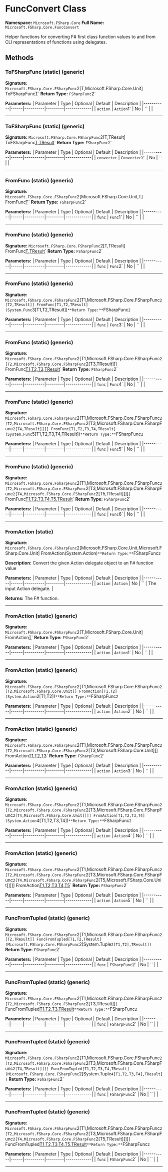 # FuncConvert Class

**Namespace:** `Microsoft.FSharp.Core`
**Full Name:** `Microsoft.FSharp.Core.FuncConvert`

Helper functions for converting F# first class function values to and from CLI representations
 of functions using delegates.

## Methods

### ToFSharpFunc (static) (generic)

**Signature:** `Microsoft.FSharp.Core.FSharpFunc`2[T,Microsoft.FSharp.Core.Unit] ToFSharpFunc[T](System.Action`1[T])`
**Return Type:** `FSharpFunc`2`

**Parameters:**
| Parameter | Type | Optional | Default | Description |
|-----------|------|----------|---------|-------------|
| `action` | `Action`1` | No | `` |  |

---

### ToFSharpFunc (static) (generic)

**Signature:** `Microsoft.FSharp.Core.FSharpFunc`2[T,TResult] ToFSharpFunc[T,TResult](System.Converter`2[T,TResult])`
**Return Type:** `FSharpFunc`2`

**Parameters:**
| Parameter | Type | Optional | Default | Description |
|-----------|------|----------|---------|-------------|
| `converter` | `Converter`2` | No | `` |  |

---

### FromFunc (static) (generic)

**Signature:** `Microsoft.FSharp.Core.FSharpFunc`2[Microsoft.FSharp.Core.Unit,T] FromFunc[T](System.Func`1[T])`
**Return Type:** `FSharpFunc`2`

**Parameters:**
| Parameter | Type | Optional | Default | Description |
|-----------|------|----------|---------|-------------|
| `func` | `Func`1` | No | `` |  |

---

### FromFunc (static) (generic)

**Signature:** `Microsoft.FSharp.Core.FSharpFunc`2[T,TResult] FromFunc[T,TResult](System.Func`2[T,TResult])`
**Return Type:** `FSharpFunc`2`

**Parameters:**
| Parameter | Type | Optional | Default | Description |
|-----------|------|----------|---------|-------------|
| `func` | `Func`2` | No | `` |  |

---

### FromFunc (static) (generic)

**Signature:** `Microsoft.FSharp.Core.FSharpFunc`2[T1,Microsoft.FSharp.Core.FSharpFunc`2[T2,TResult]] FromFunc[T1,T2,TResult](System.Func`3[T1,T2,TResult])`
**Return Type:** `FSharpFunc`2`

**Parameters:**
| Parameter | Type | Optional | Default | Description |
|-----------|------|----------|---------|-------------|
| `func` | `Func`3` | No | `` |  |

---

### FromFunc (static) (generic)

**Signature:** `Microsoft.FSharp.Core.FSharpFunc`2[T1,Microsoft.FSharp.Core.FSharpFunc`2[T2,Microsoft.FSharp.Core.FSharpFunc`2[T3,TResult]]] FromFunc[T1,T2,T3,TResult](System.Func`4[T1,T2,T3,TResult])`
**Return Type:** `FSharpFunc`2`

**Parameters:**
| Parameter | Type | Optional | Default | Description |
|-----------|------|----------|---------|-------------|
| `func` | `Func`4` | No | `` |  |

---

### FromFunc (static) (generic)

**Signature:** `Microsoft.FSharp.Core.FSharpFunc`2[T1,Microsoft.FSharp.Core.FSharpFunc`2[T2,Microsoft.FSharp.Core.FSharpFunc`2[T3,Microsoft.FSharp.Core.FSharpFunc`2[T4,TResult]]]] FromFunc[T1,T2,T3,T4,TResult](System.Func`5[T1,T2,T3,T4,TResult])`
**Return Type:** `FSharpFunc`2`

**Parameters:**
| Parameter | Type | Optional | Default | Description |
|-----------|------|----------|---------|-------------|
| `func` | `Func`5` | No | `` |  |

---

### FromFunc (static) (generic)

**Signature:** `Microsoft.FSharp.Core.FSharpFunc`2[T1,Microsoft.FSharp.Core.FSharpFunc`2[T2,Microsoft.FSharp.Core.FSharpFunc`2[T3,Microsoft.FSharp.Core.FSharpFunc`2[T4,Microsoft.FSharp.Core.FSharpFunc`2[T5,TResult]]]]] FromFunc[T1,T2,T3,T4,T5,TResult](System.Func`6[T1,T2,T3,T4,T5,TResult])`
**Return Type:** `FSharpFunc`2`

**Parameters:**
| Parameter | Type | Optional | Default | Description |
|-----------|------|----------|---------|-------------|
| `func` | `Func`6` | No | `` |  |

---

### FromAction (static)

**Signature:** `Microsoft.FSharp.Core.FSharpFunc`2[Microsoft.FSharp.Core.Unit,Microsoft.FSharp.Core.Unit] FromAction(System.Action)`
**Return Type:** `FSharpFunc`2`

**Description:** Convert the given Action delegate object to an F# function value

**Parameters:**
| Parameter | Type | Optional | Default | Description |
|-----------|------|----------|---------|-------------|
| `action` | `Action` | No | `` | The input Action delegate. |

**Returns:** The F# function.

---

### FromAction (static) (generic)

**Signature:** `Microsoft.FSharp.Core.FSharpFunc`2[T,Microsoft.FSharp.Core.Unit] FromAction[T](System.Action`1[T])`
**Return Type:** `FSharpFunc`2`

**Parameters:**
| Parameter | Type | Optional | Default | Description |
|-----------|------|----------|---------|-------------|
| `action` | `Action`1` | No | `` |  |

---

### FromAction (static) (generic)

**Signature:** `Microsoft.FSharp.Core.FSharpFunc`2[T1,Microsoft.FSharp.Core.FSharpFunc`2[T2,Microsoft.FSharp.Core.Unit]] FromAction[T1,T2](System.Action`2[T1,T2])`
**Return Type:** `FSharpFunc`2`

**Parameters:**
| Parameter | Type | Optional | Default | Description |
|-----------|------|----------|---------|-------------|
| `action` | `Action`2` | No | `` |  |

---

### FromAction (static) (generic)

**Signature:** `Microsoft.FSharp.Core.FSharpFunc`2[T1,Microsoft.FSharp.Core.FSharpFunc`2[T2,Microsoft.FSharp.Core.FSharpFunc`2[T3,Microsoft.FSharp.Core.Unit]]] FromAction[T1,T2,T3](System.Action`3[T1,T2,T3])`
**Return Type:** `FSharpFunc`2`

**Parameters:**
| Parameter | Type | Optional | Default | Description |
|-----------|------|----------|---------|-------------|
| `action` | `Action`3` | No | `` |  |

---

### FromAction (static) (generic)

**Signature:** `Microsoft.FSharp.Core.FSharpFunc`2[T1,Microsoft.FSharp.Core.FSharpFunc`2[T2,Microsoft.FSharp.Core.FSharpFunc`2[T3,Microsoft.FSharp.Core.FSharpFunc`2[T4,Microsoft.FSharp.Core.Unit]]]] FromAction[T1,T2,T3,T4](System.Action`4[T1,T2,T3,T4])`
**Return Type:** `FSharpFunc`2`

**Parameters:**
| Parameter | Type | Optional | Default | Description |
|-----------|------|----------|---------|-------------|
| `action` | `Action`4` | No | `` |  |

---

### FromAction (static) (generic)

**Signature:** `Microsoft.FSharp.Core.FSharpFunc`2[T1,Microsoft.FSharp.Core.FSharpFunc`2[T2,Microsoft.FSharp.Core.FSharpFunc`2[T3,Microsoft.FSharp.Core.FSharpFunc`2[T4,Microsoft.FSharp.Core.FSharpFunc`2[T5,Microsoft.FSharp.Core.Unit]]]]] FromAction[T1,T2,T3,T4,T5](System.Action`5[T1,T2,T3,T4,T5])`
**Return Type:** `FSharpFunc`2`

**Parameters:**
| Parameter | Type | Optional | Default | Description |
|-----------|------|----------|---------|-------------|
| `action` | `Action`5` | No | `` |  |

---

### FuncFromTupled (static) (generic)

**Signature:** `Microsoft.FSharp.Core.FSharpFunc`2[T1,Microsoft.FSharp.Core.FSharpFunc`2[T2,TResult]] FuncFromTupled[T1,T2,TResult](Microsoft.FSharp.Core.FSharpFunc`2[System.Tuple`2[T1,T2],TResult])`
**Return Type:** `FSharpFunc`2`

**Parameters:**
| Parameter | Type | Optional | Default | Description |
|-----------|------|----------|---------|-------------|
| `func` | `FSharpFunc`2` | No | `` |  |

---

### FuncFromTupled (static) (generic)

**Signature:** `Microsoft.FSharp.Core.FSharpFunc`2[T1,Microsoft.FSharp.Core.FSharpFunc`2[T2,Microsoft.FSharp.Core.FSharpFunc`2[T3,TResult]]] FuncFromTupled[T1,T2,T3,TResult](Microsoft.FSharp.Core.FSharpFunc`2[System.Tuple`3[T1,T2,T3],TResult])`
**Return Type:** `FSharpFunc`2`

**Parameters:**
| Parameter | Type | Optional | Default | Description |
|-----------|------|----------|---------|-------------|
| `func` | `FSharpFunc`2` | No | `` |  |

---

### FuncFromTupled (static) (generic)

**Signature:** `Microsoft.FSharp.Core.FSharpFunc`2[T1,Microsoft.FSharp.Core.FSharpFunc`2[T2,Microsoft.FSharp.Core.FSharpFunc`2[T3,Microsoft.FSharp.Core.FSharpFunc`2[T4,TResult]]]] FuncFromTupled[T1,T2,T3,T4,TResult](Microsoft.FSharp.Core.FSharpFunc`2[System.Tuple`4[T1,T2,T3,T4],TResult])`
**Return Type:** `FSharpFunc`2`

**Parameters:**
| Parameter | Type | Optional | Default | Description |
|-----------|------|----------|---------|-------------|
| `func` | `FSharpFunc`2` | No | `` |  |

---

### FuncFromTupled (static) (generic)

**Signature:** `Microsoft.FSharp.Core.FSharpFunc`2[T1,Microsoft.FSharp.Core.FSharpFunc`2[T2,Microsoft.FSharp.Core.FSharpFunc`2[T3,Microsoft.FSharp.Core.FSharpFunc`2[T4,Microsoft.FSharp.Core.FSharpFunc`2[T5,TResult]]]]] FuncFromTupled[T1,T2,T3,T4,T5,TResult](Microsoft.FSharp.Core.FSharpFunc`2[System.Tuple`5[T1,T2,T3,T4,T5],TResult])`
**Return Type:** `FSharpFunc`2`

**Parameters:**
| Parameter | Type | Optional | Default | Description |
|-----------|------|----------|---------|-------------|
| `func` | `FSharpFunc`2` | No | `` |  |

---